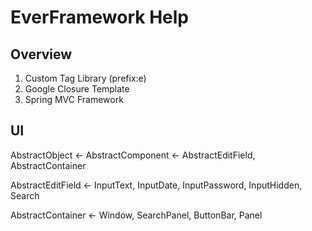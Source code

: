 EverFramework Help
==================

Overview
--------

1. Custom Tag Library (prefix:e)
2. Google Closure Template
3. Spring MVC Framework

UI
--

AbstractObject ← AbstractComponent ← AbstractEditField, AbstractContainer

AbstractEditField ← InputText, InputDate, InputPassword, InputHidden, Search

AbstractContainer ← Window, SearchPanel, ButtonBar, Panel
